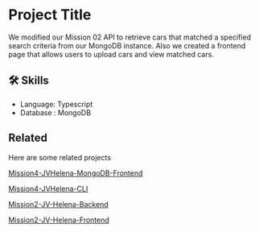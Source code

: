 # Project Title

We modified our Mission 02 API to retrieve cars that matched a specified search criteria from our MongoDB instance. Also we created a frontend page that allows users to upload cars and view matched cars.


## 🛠 Skills
 - Language: Typescript
 - Database : MongoDB


## Related

Here are some related projects

[Mission4-JVHelena-MongoDB-Frontend](https://github.com/HelenaMission/Mission4-JVHelena-MongoDB-Frontend) 

[Mission4-JVHelena-CLI](https://github.com/HelenaMission/Mission4-JVHelena-CLI) 

[Mission2-JV-Helena-Backend](https://github.com/HelenaMission/Mission2-JV-Helena-Backend)

[Mission2-JV-Helena-Frontend](https://github.com/HelenaMission/Mission2-JV-Helena-Frontend)